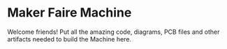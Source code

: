 # Maker Faire Machine

Welcome friends! Put all the amazing code, diagrams, PCB files and other
artifacts needed to build the Machine here.

